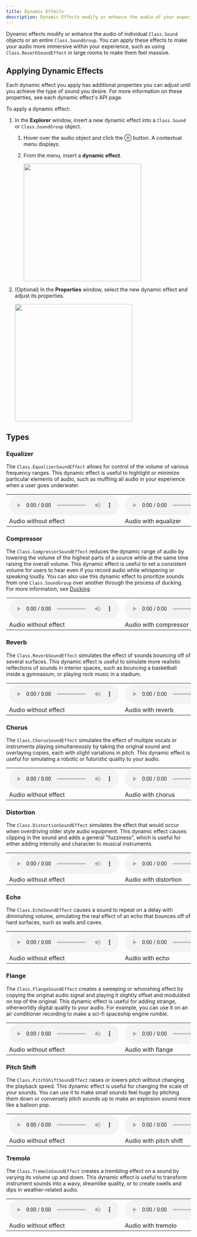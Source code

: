 ```yaml
---
title: Dynamic Effects
description: Dynamic Effects modify or enhance the audio of your experience.
---
```


Dynamic effects modify or enhance the audio of individual `Class.Sound` objects or an entire `Class.SoundGroup`. You can apply these effects to make your audio more immersive within your experience, such as using `Class.ReverbSoundEffect` in large rooms to make them feel massive.

## Applying Dynamic Effects

Each dynamic effect you apply has additional properties you can adjust until you achieve the type of sound you desire. For more information on these properties, see each dynamic effect's API page.

To apply a dynamic effect:

1. In the **Explorer** window, insert a new dynamic effect into a `Class.Sound` or `Class.SoundGroup` object.

   1. Hover over the audio object and click the ⊕ button. A contextual menu displays.
   1. From the menu, insert a **dynamic effect**.

      <img src="../assets/audio/sound-groups/Insert-Dynamic-Effect.png" width="320" />

2. (Optional) In the **Properties** window, select the new dynamic effect and adjust its properties.

   <img src="../assets/audio/sound-groups/Dynamic-Effect-Properties.png" width="320" />

## Types

### Equalizer

The `Class.EqualizerSoundEffect` allows for control of the volume of various frequency ranges. This dynamic effect is useful to highlight or minimize particular elements of audio, such as muffling all audio in your experience when a user goes underwater.

<table>
<tbody>
  <tr>
    <td><audio controls>
<source src="../assets/audio/dynamic-effects/no-effect.mp3" type="audio/mpeg"></source>
</audio></td>
    <td><audio controls>
<source src="../assets/audio/dynamic-effects/equalizer.mp3" type="audio/mpeg"></source>
</audio></td>
  </tr>
  <tr>
    <td>Audio without effect</td>
    <td>Audio with equalizer</td>
  </tr>
</tbody>
</table>

### Compressor

The `Class.CompressorSoundEffect` reduces the dynamic range of audio by lowering the volume of the highest parts of a source while at the same time raising the overall volume. This dynamic effect is useful to set a consistent volume for users to hear even if you record audio while whispering or speaking loudly. You can also use this dynamic effect to prioritize sounds from one `Class.SoundGroup` over another through the process of ducking. For more information, see [Ducking](../sound/groups.md#ducking).

<table>
<tbody>
  <tr>
    <td><audio controls>
<source src="../assets/audio/dynamic-effects/no-effect.mp3" type="audio/mpeg"></source>
</audio></td>
    <td><audio controls>
<source src="../assets/audio/dynamic-effects/compressor.mp3" type="audio/mpeg"></source>
</audio></td>
  </tr>
  <tr>
    <td>Audio without effect</td>
    <td>Audio with compressor</td>
  </tr>
</tbody>
</table>

### Reverb

The `Class.ReverbSoundEffect` simulates the effect of sounds bouncing off of several surfaces. This dynamic effect is useful to simulate more realistic reflections of sounds in interior spaces, such as bouncing a basketball inside a gymnasium, or playing rock music in a stadium.

<table>
<tbody>
  <tr>
    <td><audio controls>
<source src="../assets/audio/dynamic-effects/no-effect.mp3" type="audio/mpeg"></source>
</audio></td>
    <td><audio controls>
<source src="../assets/audio/dynamic-effects/reverb.mp3" type="audio/mpeg"></source>
</audio></td>
  </tr>
  <tr>
    <td>Audio without effect</td>
    <td>Audio with reverb</td>
  </tr>
</tbody>
</table>

### Chorus

The `Class.ChorusSoundEffect` simulates the effect of multiple vocals or instruments playing simultaneously by taking the original sound and overlaying copies, each with slight variations in pitch. This dynamic effect is useful for simulating a robotic or futuristic quality to your audio.

<table>
<tbody>
  <tr>
    <td><audio controls>
<source src="../assets/audio/dynamic-effects/no-effect.mp3" type="audio/mpeg"></source>
</audio></td>
    <td><audio controls>
<source src="../assets/audio/dynamic-effects/chorus.mp3" type="audio/mpeg"></source>
</audio></td>
  </tr>
  <tr>
    <td>Audio without effect</td>
    <td>Audio with chorus</td>
  </tr>
</tbody>
</table>

### Distortion

The `Class.DistortionSoundEffect` simulates the effect that would occur when overdriving older style audio equipment. This dynamic effect causes clipping in the sound and adds a general "fuzziness", which is useful for either adding intensity and character to musical instruments.

<table>
<tbody>
  <tr>
    <td><audio controls>
<source src="../assets/audio/dynamic-effects/no-effect.mp3" type="audio/mpeg"></source>
</audio></td>
    <td><audio controls>
<source src="../assets/audio/dynamic-effects/distortion.mp3" type="audio/mpeg"></source>
</audio></td>
  </tr>
  <tr>
    <td>Audio without effect</td>
    <td>Audio with distortion</td>
  </tr>
</tbody>
</table>

### Echo

The `Class.EchoSoundEffect` causes a sound to repeat on a delay with diminishing volume, simulating the real effect of an echo that bounces off of hard surfaces, such as walls and caves.

<table>
<tbody>
  <tr>
    <td><audio controls>
<source src="../assets/audio/dynamic-effects/no-effect.mp3" type="audio/mpeg"></source>
</audio></td>
    <td><audio controls>
<source src="../assets/audio/dynamic-effects/echo.mp3" type="audio/mpeg"></source>
</audio></td>
  </tr>
  <tr>
    <td>Audio without effect</td>
    <td>Audio with echo</td>
  </tr>
</tbody>
</table>

### Flange

The `Class.FlangeSoundEffect` creates a sweeping or whooshing effect by copying the original audio signal and playing it slightly offset and modulated on top of the original. This dynamic effect is useful for adding strange, otherworldly digital quality to your audio. For example, you can use it on an air conditioner recording to make a sci-fi spaceship engine rumble.

<table>
<tbody>
  <tr>
    <td><audio controls>
<source src="../assets/audio/dynamic-effects/no-effect.mp3" type="audio/mpeg"></source>
</audio></td>
    <td><audio controls>
<source src="../assets/audio/dynamic-effects/flange.mp3" type="audio/mpeg"></source>
</audio></td>
  </tr>
  <tr>
    <td>Audio without effect</td>
    <td>Audio with flange</td>
  </tr>
</tbody>
</table>

### Pitch Shift

The `Class.PitchShiftSoundEffect` raises or lowers pitch without changing the playback speed. This dynamic effect is useful for changing the scale of your sounds. You can use it to make small sounds feel huge by pitching them down or conversely pitch sounds up to make an explosion sound more like a balloon pop.

<table>
<tbody>
  <tr>
    <td><audio controls>
<source src="../assets/audio/dynamic-effects/no-effect.mp3" type="audio/mpeg"></source>
</audio></td>
    <td><audio controls>
<source src="../assets/audio/dynamic-effects/pitch-shift.mp3" type="audio/mpeg"></source>
</audio></td>
  </tr>
  <tr>
    <td>Audio without effect</td>
    <td>Audio with pitch shift</td>
  </tr>
</tbody>
</table>

### Tremolo

The `Class.TremoloSoundEffect` creates a trembling effect on a sound by varying its volume up and down. This dynamic effect is useful to transform instrument sounds into a wavy, dreamlike quality, or to create swells and dips in weather-related audio.

<table>
<tbody>
  <tr>
    <td><audio controls>
<source src="../assets/audio/dynamic-effects/no-effect.mp3" type="audio/mpeg"></source>
</audio></td>
    <td><audio controls>
<source src="../assets/audio/dynamic-effects/tremolo.mp3" type="audio/mpeg"></source>
</audio></td>
  </tr>
  <tr>
    <td>Audio without effect</td>
    <td>Audio with tremolo</td>
  </tr>
</tbody>
</table>
